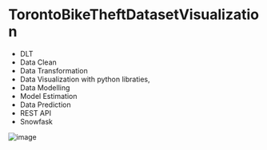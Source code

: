 # TorontoBikeTheftDatasetVisualization
* DLT
* Data Clean
* Data Transformation
* Data Visualization with python libraties, 
* Data Modelling
* Model Estimation
* Data Prediction
* REST API 
* Snowfask

![image](https://user-images.githubusercontent.com/80490008/113017599-9d26b100-914d-11eb-9745-c322c1bf9581.png)

